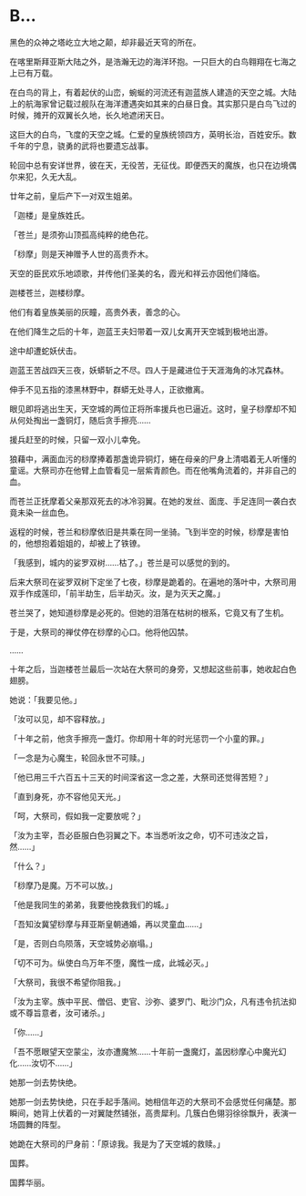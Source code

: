 # B…

黑色的众神之塔屹立大地之颠，却非最近天穹的所在。

在喀里斯拜亚斯大陆之外，是浩瀚无边的海洋环抱。一只巨大的白鸟翱翔在七海之上已有万载。

在白鸟的背上，有着起伏的山峦，蜿蜒的河流还有迦蓝族人建造的天空之城。大陆上的航海家曾记载过舰队在海洋遭遇突如其来的白昼日食。其实那只是白鸟飞过的时候，摊开的双翼长久地，长久地遮闭天日。

这巨大的白鸟，飞度的天空之城。仁爱的皇族统领四方，英明长治，百姓安乐。数千年的宁息，骁勇的武将也要遗忘战事。

轮回中总有安详世界，彼在天，无役苦，无征伐。即便西天的魔族，也只在边境偶尔来犯，久无大乱。

廿年之前，皇后产下一对双生姐弟。

「迦楼」是皇族姓氏。

「苍兰」是须弥山顶孤高纯粹的绝色花。

「桫摩」则是天神赠予人世的高贵乔木。

天空的臣民欢乐地颂歌，并传他们圣美的名，霞光和祥云亦因他们降临。

迦楼苍兰，迦楼桫摩。

他们有着皇族美丽的灰瞳，高贵外表，善念的心。

在他们降生之后的十年，迦蓝王夫妇带着一双儿女离开天空城到极地出游。

途中却遭蛇妖伏击。

迦蓝王苦战四天三夜，妖蟒斩之不尽。四人于是藏进位于天涯海角的冰咒森林。

伸手不见五指的漆黑林野中，群蟒无处寻人，正欲撤离。

眼见即将逃出生天，天空城的两位正将所率援兵也已逼近。这时，皇子桫摩却不知从何处掏出一盏铜灯，随后贪手擦亮……

援兵赶至的时候，只留一双小儿幸免。

狼藉中，满面血污的桫摩捧着那盏诡异铜灯，蜷在母亲的尸身上清唱着无人听懂的童谣。大祭司亦在他臂上血管看见一层紫青颜色。而在他嘴角流着的，并非自己的血。

而苍兰正抚摩着父亲那双死去的冰冷羽翼。在她的发丝、面庞、手足连同一袭白衣竟未染一丝血色。

返程的时候，苍兰和桫摩依旧是共乘在同一坐骑。飞到半空的时候，桫摩是害怕的，他想抱着姐姐的，却被上了铁镣。

「我感到，城内的娑罗双树……枯了。」苍兰是可以感觉的到的。

后来大祭司在娑罗双树下定坐了七夜，桫摩是跪着的。在遍地的落叶中，大祭司用双手作成莲印，「前半劫生，后半劫灭。汝，是为灭天之魔。」

苍兰哭了，她知道桫摩是必死的。但她的泪落在枯树的根系，它竟又有了生机。

于是，大祭司的禅仗停在桫摩的心口。他将他囚禁。

……

十年之后，当迦楼苍兰最后一次站在大祭司的身旁，又想起这些前事，她收起白色翅膀。

她说：「我要见他。」

「汝可以见，却不容释放。」

「十年之前，他贪手擦亮一盏灯。你却用十年的时光惩罚一个小童的罪。」

「一念是为心魔生，轮回永世不可赎。」

「他已用三千六百五十三天的时间深省这一念之差，大祭司还觉得苦短？」

「直到身死，亦不容他见天光。」

「呵，大祭司，假如我一定要放呢？」

「汝为主宰，吾必臣服白色羽翼之下。本当悉听汝之命，切不可违汝之旨，然……」

「什么？」

「桫摩乃是魔。万不可以放。」

「他是我同生的弟弟，我要他挽救我们的城。」

「吾知汝冀望桫摩与拜亚斯皇朝通婚，再以灵童血……」

「是，否则白鸟陨落，天空城势必崩塌。」

「切不可为。纵使白鸟万年不堕，魔性一成，此城必灭。」

「大祭司，我很不希望你阻我。」

「汝为主宰。族中平民、僧侣、吏官、沙弥、婆罗门、毗沙门众，凡有违令抗法抑或不尊旨意者，汝可诸杀。」

「你……」

「吾不愿眼望天空蒙尘，汝亦遭魔煞……十年前一盏魔灯，盖因桫摩心中魔光幻化……汝切不……」

她那一剑去势快绝。

她那一剑去势快绝，只在手起手落间。她相信年迈的大祭司不会感觉任何痛楚。那瞬间，她背上伏着的一对翼陡然铺张，高贵犀利。几簇白色翎羽徐徐飘升，表演一场圆舞的阵型。

她跪在大祭司的尸身前：「原谅我。我是为了天空城的救赎。」

国葬。

国葬华丽。
